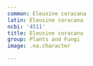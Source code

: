 ```yaml
---
common: Eleusine coracana
latin: Eleusine coracana
ncbi: '4511'
title: Eleusine coracana
group: Plants and Fungi
image: .na.character

---
```

